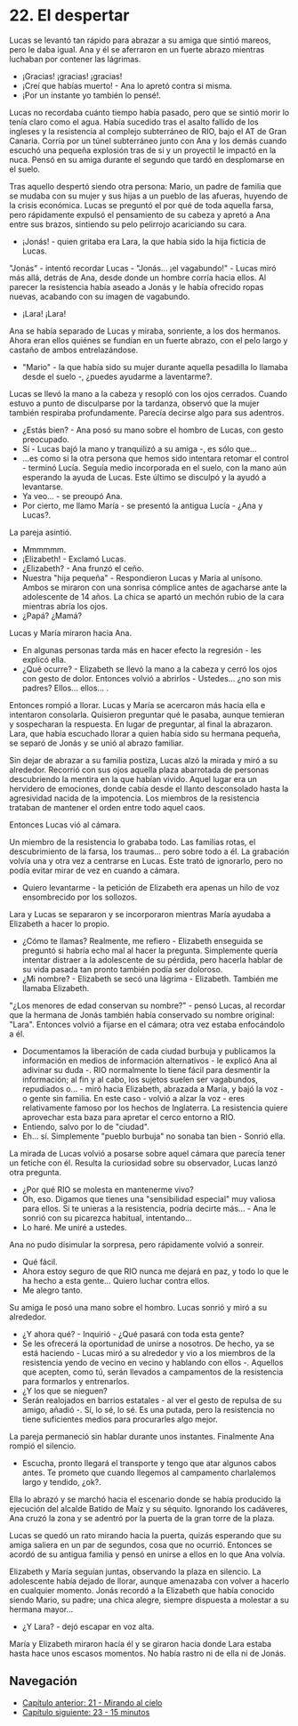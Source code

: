 # 22. El despertar

Lucas se levantó tan rápido para abrazar a su amiga que sintió mareos, pero le daba igual. Ana y él se aferraron en un fuerte abrazo mientras luchaban por contener las lágrimas.

- ¡Gracias! ¡gracias! ¡gracias!
- ¡Creí que habías muerto! - Ana lo apretó contra si misma.
- ¡Por un instante yo también lo pensé!.

Lucas no recordaba cuánto tiempo había pasado, pero que se sintió morir lo tenía claro como el agua. Había sucedido tras el asalto fallido de los ingleses y la resistencia al complejo subterráneo de RIO, bajo el AT de Gran Canaria. Corría por un túnel subterráneo junto con Ana y los demás cuando escuchó una pequeña explosión tras de si y un proyectil le impactó en la nuca. Pensó en su amiga durante el segundo que tardó en desplomarse en el suelo.

Tras aquello despertó siendo otra persona: Mario, un padre de familia que se mudaba con su mujer y sus hijas a un pueblo de las afueras, huyendo de la crisis económica. Lucas se preguntó el por qué de toda aquella farsa, pero rápidamente expulsó el pensamiento de su cabeza y apretó a Ana entre sus brazos, sintiendo su pelo pelirrojo acariciando su cara.

- ¡Jonás! - quien gritaba era Lara, la que había sido la hija ficticia de Lucas.

"Jonás" - intentó recordar Lucas - "Jonás... ¡el vagabundo!" - Lucas miró más allá, detrás de Ana, desde donde un hombre corría hacia ellos. Al parecer la resistencia había aseado a Jonás y le había ofrecido ropas nuevas, acabando con su imagen de vagabundo.

- ¡Lara! ¡Lara!

Ana se había separado de Lucas y miraba, sonriente, a los dos hermanos. Ahora eran ellos quiénes se fundían en un fuerte abrazo, con el pelo largo y castaño de ambos entrelazándose.

- "Mario" - la que había sido su mujer durante aquella pesadilla lo llamaba desde el suelo -, ¿puedes ayudarme a laventarme?.

Lucas se llevó la mano a la cabeza y resopló con los ojos cerrados. Cuando estuvo a punto de disculparse por la tardanza, observó que la mujer también respiraba profundamente. Parecía decirse algo para sus adentros.

- ¿Estás bien? - Ana posó su mano sobre el hombro de Lucas, con gesto preocupado.
- Sí - Lucas bajó la mano y tranquilizó a su amiga -, es sólo que...
- ...es como si la otra persona que hemos sido intentara retomar el control - terminó Lucía. Seguía medio incorporada en el suelo, con la mano aún esperando la ayuda de Lucas. Este último se disculpó y la ayudó a levantarse.
- Ya veo... - se preoupó Ana.
- Por cierto, me llamo María - se presentó la antigua Lucía - ¿Ana y Lucas?.

La pareja asintió.

- Mmmmmm.
- ¡Elizabeth! - Exclamó Lucas.
- ¿Elizabeth? - Ana frunzó el ceño.
- Nuestra "hija pequeña" - Respondieron Lucas y Maria al unísono. Ambos se miraron con una sonrisa cómplice antes de agacharse ante la adolescente de 14 años. La chica se apartó un mechón rubio de la cara mientras abría los ojos.
- ¿Papá? ¿Mamá?

Lucas y María miraron hacia Ana.

- En algunas personas tarda más en hacer efecto la regresión - les explicó ella.
- ¿Qué ocurre? - Elizabeth se llevó la mano a la cabeza y cerró los ojos con gesto de dolor. Entonces volvió a abrirlos - Ustedes... ¿no son mis padres? Ellos... ellos... .

Entonces rompió a llorar. Lucas y María se acercaron más hacia ella e intentaron consolarla. Quisieron preguntar qué le pasaba, aunque temieran y sospecharan la respuesta. En lugar de preguntar, al final la abrazaron. Lara, que había escuchado llorar a quien había sido su hermana pequeña, se separó de Jonás y se unió al abrazo familiar. 

Sin dejar de abrazar a su familia postiza, Lucas alzó la mirada y miró a su alrededor. Recorrió con sus ojos aquella plaza abarrotada de personas descubriendo la mentira en la que habían vivido. Aquel lugar era un hervidero de emociones, donde cabía desde el llanto desconsolado hasta la agresividad nacida de la impotencia. Los miembros de la resistencia trataban de mantener el orden entre todo aquel caos.

Entonces Lucas vió al cámara.

Un miembro de la resistencia lo grababa todo. Las familias rotas, el descubrimiento de la farsa, los traumas... pero sobre todo a él. La grabación volvía una y otra vez a centrarse en Lucas. Este trató de ignorarlo, pero no podía evitar mirar de vez en cuando a cámara.

- Quiero levantarme - la petición de Elizabeth era apenas un hilo de voz ensombrecido por los sollozos.

Lara y Lucas se separaron y se incorporaron mientras María ayudaba a Elizabeth a hacer lo propio.

- ¿Cómo te llamas? Realmente, me refiero - Elizabeth enseguida se preguntó si habría echo mal al hacer la pregunta. Simplemente quería intentar distraer a la adolescente de su pérdida, pero hacerla hablar de su vida pasada tan pronto también podía ser doloroso.
- ¿Mi nombre? - Elizabeth se secó una lágrima - Elizabeth. También me llamaba Elizabeth.

"¿Los menores de edad conservan su nombre?" - pensó Lucas, al recordar que la hermana de Jonás también había conservado su nombre original: "Lara". Entonces volvió a fijarse en el cámara; otra vez estaba enfocándolo a él.

- Documentamos la liberación de cada ciudad burbuja y publicamos la información en medios de información alternativos - le explicó Ana al adivinar su duda -. RIO normalmente lo tiene fácil para desmentir la información; al fin y al cabo, los sujetos suelen ser vagabundos, repudiados o... - miró hacia Elizabeth, abrazada a María, y bajó la voz - o gente sin familia. En este caso - volvió a alzar la voz - eres relativamente famoso por los hechos de Inglaterra. La resistencia quiere aprovechar esta baza para apretar el cerco entorno a RIO.
- Entiendo, salvo por lo de "ciudad".
- Eh... sí. Simplemente "pueblo burbuja" no sonaba tan bien - Sonrió ella.

La mirada de Lucas volvió a posarse sobre aquel cámara que parecía tener un fetiche con él. Resulta la curiosidad sobre su observador, Lucas lanzó otra pregunta.

- ¿Por qué RIO se molesta en mantenerme vivo?
- Oh, eso. Digamos que tienes una "sensibilidad especial" muy valiosa para ellos. Si te unieras a la resistencia, podría decirte más... - Ana le sonrió con su picarezca habitual, intentando...
- Lo haré. Me uniré a ustedes.

Ana no pudo disimular la sorpresa, pero rápidamente volvió a sonreir.

- Qué fácil.
- Ahora estoy seguro de que RIO nunca me dejará en paz, y todo lo que le ha hecho a esta gente... Quiero luchar contra ellos.
- Me alegro tanto.

Su amiga le posó una mano sobre el hombro. Lucas sonrió y miró a su alrededor.

- ¿Y ahora qué? - Inquirió - ¿Qué pasará con toda esta gente?
- Se les ofrecerá la oportunidad de unirse a nosotros. De hecho, ya se está haciendo - Lucas miró a su alrededor y vio a los miembros de la resistencia yendo de vecino en vecino y hablando con ellos -. Aquellos que acepten, como tú, serán llevados a campamentos de la resistencia para formarlos y entrenarlos.
- ¿Y los que se nieguen?
- Serán realojados en barrios estatales - al ver el gesto de repulsa de su amigo, añadió -. Sí, lo sé, lo sé. Es una putada, pero la resistencia no tiene suficientes medios para procurarles algo mejor.

La pareja permaneció sin hablar durante unos instantes. Finalmente Ana rompió el silencio.

- Escucha, pronto llegará el transporte y tengo que atar algunos cabos antes. Te prometo que cuando llegemos al campamento charlalemos largo y tendido, ¿ok?.

Ella lo abrazó y se marchó hacia el escenario donde se había producido la ejecución del alcalde Batido de Maíz y su séquito. Ignorando los cadáveres, Ana cruzó la zona y se adentró por la puerta de la gran torre de la plaza.

Lucas se quedó un rato mirando hacia la puerta, quizás esperando que su amiga saliera en un par de segundos, cosa que no ocurrió. Entonces se acordó de su antigua familia y pensó en unirse a ellos en lo que Ana volvía. 

Elizabeth y María seguían juntas, observando la plaza en silencio. La adolescente había dejado de llorar, aunque amenazaba con volver a hacerlo en cualquier momento. Jonás recordó a la Elizabeth que había conocido siendo Mario, su padre; una chica alegre, siempre dispuesta a molestar a su hermana mayor...

- ¿Y Lara? - dejó escapar en voz alta.

María y Elizabeth miraron hacía él y se giraron hacia donde Lara estaba hasta hace unos escasos momentos. No había rastro ni de ella ni de Jonás.


## Navegación

- [Capítulo anterior: 21 - Mirando al cielo](c21_mirando-al-cielo.md)
- [Capítulo siguiente: 23 - 15 minutos](c23_15-minutos.md)
